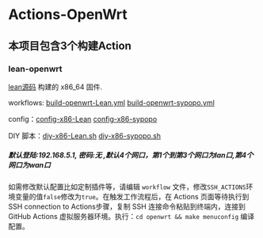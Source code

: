 # Actions-OpenWrt

## 本项目包含3个构建Action

### lean-openwrt
[lean源码](https://github.com/coolsnowwolf/lede) 构建的 x86_64 固件. 

workflows: [build-openwrt-Lean.yml](https://github.com/sypopo/Actions-OpenWrt/blob/master/.github/workflows/build-openwrt-Lean.yml)   [build-openwrt-sypopo.yml](https://github.com/sypopo/Actions-OpenWrt/blob/master/.github/workflows/build-openwrt-sypopo.yml)

config：[config-x86-Lean](https://github.com/sypopo/diy/blob/master/config-x86-Lean)   [config-x86-sypopo](https://github.com/sypopo/diy/blob/master/config-x86-sypopo)

DIY 脚本：[diy-x86-Lean.sh](https://github.com/sypopo/diy/blob/master/diy-x86-Lean.sh)   [diy-x86-sypopo.sh](https://github.com/sypopo/diy/blob/master/diy-x86-sypopo.sh)


##### 默认登陆:192.168.5.1, 密码:无 ,默认4个网口，第1个到第3个网口为lan口,第4个网口为wan口





如需修改默认配置比如定制插件等，请编辑 `workflow` 文件，修改`SSH_ACTIONS`环境变量的值`false`修改为`true`。在触发工作流程后，在 Actions 页面等待执行到SSH connection to Actions步骤，复制 SSH 连接命令粘贴到终端内，连接到 GitHub Ac­tions 虚拟服务器环境。执行：`cd openwrt && make menuconfig` 编译配置。

